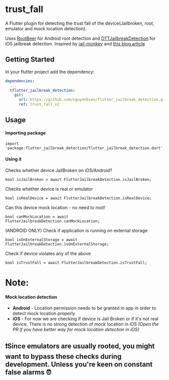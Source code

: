 
# trust_fall

A Flutter plugin for detecting the trust fall of the device(Jailbroken, root, emulator and mock location detection).

Uses [RootBeer](https://github.com/scottyab/rootbeer) for Android root detection and [DTTJailbreakDetection](https://github.com/thii/DTTJailbreakDetection) for iOS jailbreak detection.
Inspired by [jail-monkey](https://github.com/GantMan/jail-monkey) and [this blog article](http://blog.geomoby.com/2015/01/25/how-to-avoid-getting-your-location-based-app-spoofed/) 

## Getting Started

In your flutter project add the dependency:

```yml
dependencies:
  ...
  tflutter_jailbreak_detection:
    git:
      url: https://github.com/nguyenbien/flutter_jailbreak_detection.git
      ref: trust_fall_v2
```


## Usage
#### Importing package
```
import 'package:flutter_jailbreak_detection/flutter_jailbreak_detection.dart';
```
#### Using it

Checks whether device JailBroken on iOS/Android?
```
bool isJailBroken = await FlutterJailbreakDetection.isJailBroken;
```
Checks whether device is real or emulator
```
bool isRealDevice = await FlutterJailbreakDetection.isRealDevice;
```
Can this device mock location - no need to root!
```
bool canMockLocation = await FlutterJailbreakDetection.canMockLocation;
```
(ANDROID ONLY) Check if application is running on external storage
```
bool isOnExternalStorage = await FlutterJailbreakDetection.isOnExternalStorage;
```
Check if device violates any of the above
```
bool isTrustFall = await FlutterJailbreakDetection.isTrustFall;
```

# Note:
#### Mock location detection
* **Android** - Location permission needs to be granted in app in order to detect mock location properly
* **iOS** - For now we are checking if device is Jail Broken or if it's not real device. There is no strong detection of mock location in iOS *(Open the PR if you have better way for mock location detection in iOS)*

## ❗Since emulators are usually rooted, you might want to bypass these checks during development. Unless you're keen on constant false alarms ⏰